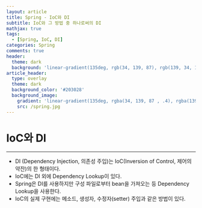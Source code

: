 ```yaml
---
layout: article
title: Spring - IoC와 DI
subtitle: IoC와 그 방법 중 하나로써의 DI
mathjax: true
tags:
  - [Spring, IoC, DI]
categories: Spring
comments: true
header:
  theme: dark
  background: 'linear-gradient(135deg, rgb(34, 139, 87), rgb(139, 34, 139))'
article_header:
  type: overlay
  theme: dark
  background_color: '#203028'
  background_image:
    gradient: 'linear-gradient(135deg, rgba(34, 139, 87 , .4), rgba(139, 34, 139, .4))'
    src: /spring.jpg
---
```

# IoC와 DI
- - - -

- DI (Dependency Injection, 의존성 주입)는 IoC(Inversion of Control, 제어의 약잔)의 한 형태이다.
- IoC에는 DI 외에 Dependency Lookup이 있다.
- Spring은 DI를 사용하지만 구성 파일로부터 bean을 가져오는 등 Dependency Lookup을 사용한다.
- IoC의 실제 구현에는 메소드, 생성자, 수정자(setter) 주입과 같은 방법이 있다.
